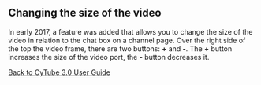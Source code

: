 ## Changing the size of the video

In early 2017, a feature was added that allows you to change the size of the video in relation to the chat box on a channel page.
Over the right side of the top the video frame, there are two buttons: **+** and **-**. The **+** button increases the size of the video port, the **-** button decreases it.

[Back to CyTube 3.0 User Guide](index.md)
